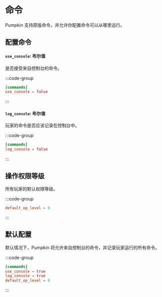 # 命令
Pumpkin 支持原版命令，并允许你配置命令可以从哪里运行。

## 配置命令
#### `use_console`: 布尔值
是否接受来自控制台的命令。

:::code-group
```toml [features.toml] {2}
[commands]
use_console = false
```
:::

#### `log_console`: 布尔值
玩家的命令是否应该记录在控制台中。

:::code-group
```toml [features.toml] {2}
[commands]
log_console = false
```
:::

## 操作权限等级

所有玩家的默认权限等级。

:::code-group
```toml [configuration.toml] {2}
default_op_level = 0
```
:::


## 默认配置
默认情况下，Pumpkin 将允许来自控制台的命令，并记录玩家运行的所有命令。

:::code-group
```toml [features.toml]
[commands]
use_console = true
log_console = true
default_op_level = 0
```
::: 